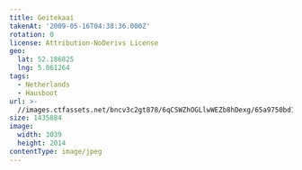 ```yaml
---
title: Geitekaai
takenAt: '2009-05-16T04:38:36.000Z'
rotation: 0
license: Attribution-NoDerivs License
geo:
  lat: 52.186825
  lng: 5.061264
tags:
  - Netherlands
  - Hausboot
url: >-
  //images.ctfassets.net/bncv3c2gt878/6qCSWZhOGLlwWEZb8hDexg/65a9750bd12b47bb0e536e2a727c5ceb/geitekaai_4355817611_o
size: 1435884
image:
  width: 3039
  height: 2014
contentType: image/jpeg
---
```


